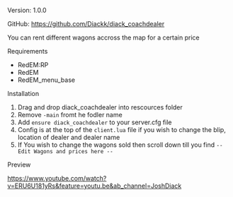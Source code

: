 Version:  1.0.0

GitHub:  https://github.com/Diackk/diack_coachdealer

You can rent different wagons accross the map for a certain price

Requirements

- RedEM:RP 
- RedEM
- RedEM_menu_base

Installation

1. Drag and drop diack_coachdealer into rescources folder
2. Remove `-main` fromt he fodler name
3. Add `ensure diack_coachdealer` to your server.cfg file
4. Config is at the top of the `client.lua` file if you wish to change the blip, location of dealer and dealer name
5. If You wish to change the wagons sold then scroll down till you find `-- Edit Wagons and prices here --`

Preview 

https://www.youtube.com/watch?v=ERU6U181yRs&feature=youtu.be&ab_channel=JoshDiack
